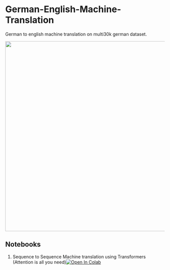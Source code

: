 # German-English-Machine-Translation
German to english machine translation on multi30k german dataset.

<img src="https://i.pinimg.com/564x/a4/e6/52/a4e65244561d6dd3dcf7339b62d52465.jpg" width="800" height="600">


## Notebooks
 1. Sequence to Sequence Machine translation using Transformers (Attention is all you need)[![Open In Colab](https://colab.research.google.com/assets/colab-badge.svg)](https://github.com/arunm8489/German-English-Machine-Translation/blob/main/LSTM-encoder-decoder-MT.ipynb)
